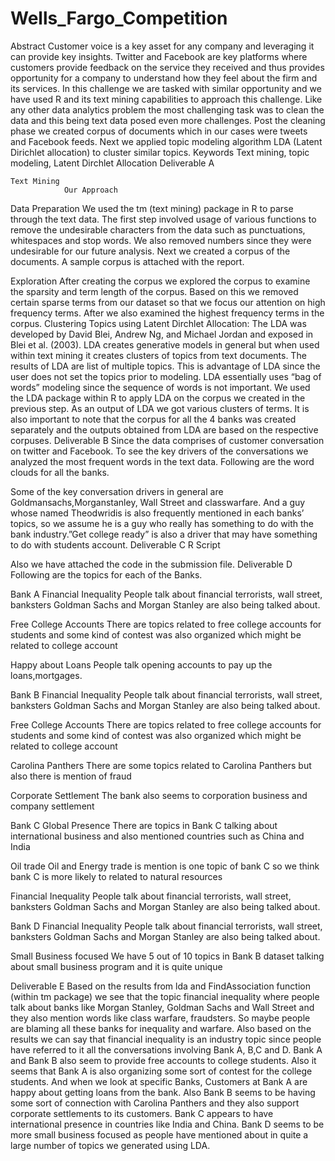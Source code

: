 # Wells_Fargo_Competition

Abstract
Customer voice is a key asset for any company and leveraging it can provide key insights. Twitter and Facebook are key platforms where customers provide feedback on the service they received and thus provides opportunity for a company to understand how they feel about the firm and its services. In this challenge we are tasked with similar opportunity and we have used R and its text mining capabilities to approach this challenge. Like any other data analytics problem the most challenging task was to clean the data and this being text data posed even more challenges. Post the cleaning phase we created corpus of documents which in our cases were tweets and Facebook feeds. Next we applied topic modeling algorithm LDA (Latent Dirichlet allocation) to cluster similar topics.
Keywords
Text mining, topic modeling, Latent Dirchlet Allocation
Deliverable A








    Text Mining
                Our Approach
Data Preparation
We used the tm (text mining) package in R to parse through the text data.  The first step involved usage of various functions to remove the undesirable characters from the data such as punctuations, whitespaces and stop words. We also removed numbers since they were undesirable for our future analysis.
Next we created a corpus of the documents. A sample corpus is attached with the report.


Exploration
After creating the corpus we explored the corpus to examine the sparsity and term length of the corpus. Based on this we removed certain sparse terms from our dataset so that we focus our attention on high frequency terms. After we also examined the highest frequency terms in the corpus.
Clustering Topics using Latent Dirchlet Allocation:
The LDA was developed by David Blei, Andrew Ng, and Michael Jordan and exposed in Blei et al. (2003). LDA creates generative models in general but when used within text mining it creates clusters of topics from text documents. The results of LDA are list of multiple topics. This is advantage of LDA since the user does not set the topics prior to modeling. LDA essentially uses “bag of words” modeling since the sequence of words is not important.
We used the LDA package within R to apply LDA on the corpus we created in the previous step. As an output of LDA we got various clusters of terms.
It is also important to note that the corpus for all the 4 banks was created separately and the outputs obtained from LDA are based on the respective corpuses.
Deliverable B
Since the data comprises of customer conversation on twitter and Facebook. To see the key drivers of the conversations we analyzed the most frequent words in the text data. Following  are the word clouds for all the banks.






Some of the key conversation drivers in general are Goldmansachs,Morganstanley, Wall Street and classwarfare. And a guy whose named Theodwridis is also frequently mentioned in each banks’ topics, so we assume he is a guy who really has something to do with the bank industry.”Get college ready” is also a driver that may have something to do with students account.
Deliverable C
R Script


Also we have attached the code in the submission file.
Deliverable D
Following are the topics for each of the Banks.



Bank A
Financial Inequality
People talk about financial terrorists, wall street, banksters
Goldman Sachs and Morgan Stanley are also being talked about.

Free College Accounts
There are topics related to free college accounts for students and some kind of contest was also organized which might be related to college account

Happy about Loans
People talk opening accounts to pay up the loans,mortgages.



Bank B
Financial Inequality
People talk about financial terrorists, wall street, banksters
Goldman Sachs and Morgan Stanley are also being talked about.

Free College Accounts
There are topics related to free college accounts for students and some kind of contest was also organized which might be related to college account

Carolina Panthers
There are some topics related to Carolina Panthers but also there is mention of fraud

Corporate Settlement
The bank also seems to corporation business and company settlement



Bank C
Global Presence
There are topics in Bank C talking about international business and also mentioned countries such as China and India

Oil trade
Oil and Energy trade is mention is one topic of bank C so we think bank C is more likely to related to natural resources

Financial Inequality
People talk about financial terrorists, wall street, banksters
Goldman Sachs and Morgan Stanley are also being talked about.



Bank D
Financial Inequality
People talk about financial terrorists, wall street, banksters
Goldman Sachs and Morgan Stanley are also being talked about.

Small Business focused
We have 5 out of 10 topics in Bank B dataset talking about small business program and it is quite unique



Deliverable E
Based on the results from lda and FindAssociation function (within tm package) we see that the topic financial inequality where people talk about banks like Morgan Stanley, Goldman Sachs and Wall Street and they also mention words like class warfare, fraudsters. So maybe people are blaming all these banks for inequality and warfare.
Also based on the results we can say that financial inequality is an industry topic since people have referred to it all the conversations involving Bank A, B,C and D.
Bank A and Bank B also seem to provide free accounts to college students. Also it seems that Bank A is also organizing some sort of contest for the college students.
And when we look at specific Banks, Customers at Bank A are happy about getting loans from the bank.
Also Bank B seems to be having some sort of connection with Carolina Panthers and they also support corporate settlements to its customers.
Bank C appears to have international presence in countries like India and China.
Bank D seems to be more small business focused as people have mentioned about in quite a large number of topics we generated using LDA.
